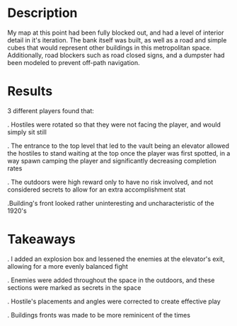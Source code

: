 # Description
  My map at this point had been fully blocked out, and had a level of interior detail in it's iteration. The bank itself was built, as well as a road and simple cubes that would represent other buildings in this metropolitan space. Additionally, road blockers such as road closed signs, and a dumpster had been modeled to prevent off-path navigation.

# Results

3 different players found that:

  . Hostiles were rotated so that they were not facing the player, and would simply sit still
  
  . The entrance to the top level that led to the vault being an elevator allowed the hostiles to stand waiting at the top once the player was first spotted, in a way spawn camping the player and significantly decreasing completion rates
  
  . The outdoors were high reward only to have no risk involved, and not considered secrets to allow for an extra accomplishment stat

  .Building's front looked rather uninteresting and uncharacteristic of the 1920's

# Takeaways

  . I added an explosion box and lessened the enemies at the elevator's exit, allowing for a more evenly balanced fight

  . Enemies were added throughout the space in the outdoors, and these sections were marked as secrets in the space

  . Hostile's placements and angles were corrected to create effective play

  . Buildings fronts was made to be more reminicent of the times
